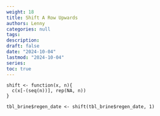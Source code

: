 ```yaml
---
weight: 18
title: Shift A Row Upwards
authors: Lenny
categories: null
tags: 
description: 
draft: false
date: "2024-10-04"
lastmod: "2024-10-04"
series:
toc: true
---
```



<!--more-->

```
shift <- function(x, n){
  c(x[-(seq(n))], rep(NA, n))
}
 
tbl_brine$regen_date <- shift(tbl_brine$regen_date, 1)
```